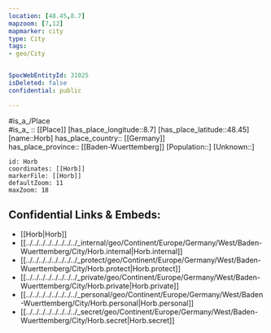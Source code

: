 ```yaml
---
location: [48.45,8.7] 
mapzoom: [7,12] 
mapmarker: city 
type: City
tags:
- geo/City


SpocWebEntityId: 31025
isDeleted: false
confidential: public

---
```

#is_a_/Place  
#is_a_ :: [[Place]] 
[has_place_longitude::8.7] 
[has_place_latitude::48.45] 
[name::Horb] 
has_place_country:: [[Germany]]  
has_place_province:: [[Baden-Wuerttemberg]] 
[Population::] 
[Unknown::] 


```leaflet
id: Horb
coordinates: [[Horb]] 
markerFile: [[Horb]] 
defaultZoom: 11 
maxZoom: 18
```


## Confidential Links & Embeds: 
- [[Horb|Horb]]  
- [[../../../../../../../../_internal/geo/Continent/Europe/Germany/West/Baden-Wuerttemberg/City/Horb.internal|Horb.internal]] 
- [[../../../../../../../../_protect/geo/Continent/Europe/Germany/West/Baden-Wuerttemberg/City/Horb.protect|Horb.protect]] 
- [[../../../../../../../../_private/geo/Continent/Europe/Germany/West/Baden-Wuerttemberg/City/Horb.private|Horb.private]] 
- [[../../../../../../../../_personal/geo/Continent/Europe/Germany/West/Baden-Wuerttemberg/City/Horb.personal|Horb.personal]] 
- [[../../../../../../../../_secret/geo/Continent/Europe/Germany/West/Baden-Wuerttemberg/City/Horb.secret|Horb.secret]] 
